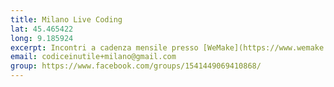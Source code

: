 ```yaml
---
title: Milano Live Coding
lat: 45.465422
long: 9.185924
excerpt: Incontri a cadenza mensile presso [WeMake](https://www.wemake.cc).
email: codiceinutile+milano@gmail.com
group: https://www.facebook.com/groups/1541449069410868/
---
```

